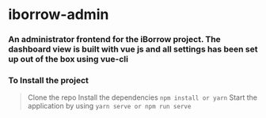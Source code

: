 # iborrow-admin
### An administrator frontend for the iBorrow project. The dashboard view is built with vue js and all settings has been set up out of the box using vue-cli

### To Install the project

> Clone the repo
> Install the dependencies `npm install or yarn`
> Start the application by using `yarn serve or npm run serve`
